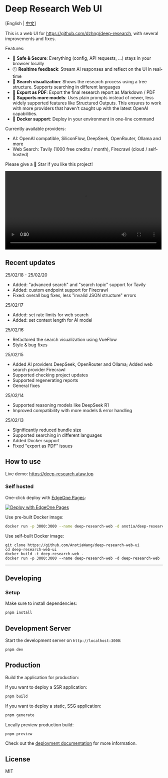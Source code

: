 # Deep Research Web UI

[English | [中文](README_zh.md)]

This is a web UI for https://github.com/dzhng/deep-research, with several improvements and fixes.

Features:

- 🚀 **Safe & Secure**: Everything (config, API requests, ...) stays in your browser locally
- 🕙 **Realtime feedback**: Stream AI responses and reflect on the UI in real-time
- 🌳 **Search visualization**: Shows the research process using a tree structure. Supports searching in different languages
- 📄 **Export as PDF**: Export the final research report as Markdown / PDF
- 🤖 **Supports more models**: Uses plain prompts instead of newer, less widely supported features like Structured Outputs. This ensures to work with more providers that haven't caught up with the latest OpenAI capabilities.
- 🐳 **Docker support**: Deploy in your environment in one-line command

Currently available providers:

- AI: OpenAI compatible, SiliconFlow, DeepSeek, OpenRouter, Ollama and more
- Web Search: Tavily (1000 free credits / month), Firecrawl (cloud / self-hosted)

Please give a 🌟 Star if you like this project!

<video width="500" src="https://github.com/user-attachments/assets/8f9baa43-a74e-4613-aebb-1bcc29a686f0" controls></video>

## Recent updates

25/02/18 - 25/02/20

- Added: "advanced search" and "search topic" support for Tavily
- Added: custom endpoint support for Firecrawl
- Fixed: overall bug fixes, less "invalid JSON structure" errors

25/02/17

- Added: set rate limits for web search
- Added: set context length for AI model

25/02/16

- Refactored the search visualization using VueFlow
- Style & bug fixes

25/02/15

- Added AI providers DeepSeek, OpenRouter and Ollama; Added web search provider Firecrawl
- Supported checking project updates
- Supported regenerating reports
- General fixes

25/02/14

- Supported reasoning models like DeepSeek R1
- Improved compatibility with more models & error handling

25/02/13

- Significantly reduced bundle size
- Supported searching in different languages
- Added Docker support
- Fixed "export as PDF" issues

## How to use

Live demo: <a href="https://deep-research.ataw.top" target="_blank">https://deep-research.ataw.top</a>

### Self hosted

One-click deploy with [EdgeOne Pages](https://edgeone.ai/products/pages):

[![Deploy with EdgeOne Pages](https://cdnstatic.tencentcs.com/edgeone/pages/deploy.svg)](https://edgeone.ai/pages/new?from=github&template=https://github.com/AnotiaWang/deep-research-web-ui&from=github)

Use pre-built Docker image:

```bash
docker run -p 3000:3000 --name deep-research-web -d anotia/deep-research-web:latest
```

Use self-built Docker image:

```
git clone https://github.com/AnotiaWang/deep-research-web-ui
cd deep-research-web-ui
docker build -t deep-research-web .
docker run -p 3000:3000 --name deep-research-web -d deep-research-web
```

---

## Developing

### Setup

Make sure to install dependencies:

```bash
pnpm install
```

## Development Server

Start the development server on `http://localhost:3000`:

```bash
pnpm dev
```

## Production

Build the application for production:

If you want to deploy a SSR application:

```bash
pnpm build
```

If you want to deploy a static, SSG application:

```bash
pnpm generate
```

Locally preview production build:

```bash
pnpm preview
```

Check out the [deployment documentation](https://nuxt.com/docs/getting-started/deployment) for more information.

## License

MIT
